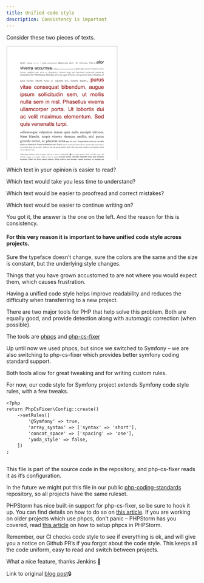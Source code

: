 ```yaml
---
title: Unified code style
description: Consistency is important
---
```


Consider these two pieces of texts.

![Example](../static/images/inconsistent.png)


Which text in your opinion is easier to read?

Which text would take you less time to understand?

Which text would be easier to proofread and correct mistakes?

Which text would be easier to continue writing on?

You got it, the answer is the one on the left.
And the reason for this is consistency.

#### For this very reason it is important to have unified code style across projects.

Sure the typeface doesn’t change, sure the colors are the same and the size is constant, but the underlying style changes.

Things that you have grown accustomed to are not where you would expect them, which causes frustration.

Having a unified code style helps improve readability and reduces the difficulty when transferring to a new project.

There are two major tools for PHP that help solve this problem. Both are equally good, and provide detection along with automagic correction (when possible).

The tools are [phpcs](https://github.com/squizlabs/PHP_CodeSniffer) and [php-cs-fixer](https://github.com/FriendsOfPHP/PHP-CS-Fixer)

Up until now we used phpcs, but since we switched to Symfony – we are also switching to php-cs-fixer which provides better symfony coding standard support.

Both tools allow for great tweaking and for writing custom rules.

For now, our code style for Symfony project extends Symfony code style rules, with a few tweaks.
```
<?php
return PhpCsFixer\Config::create()
    ->setRules([
        '@Symfony' => true,
        'array_syntax' => ['syntax' => 'short'],
        'concat_space' => ['spacing' => 'one'],
        'yoda_style' => false,
    ])
;
    
```
This file is part of the source code in the repository, and php-cs-fixer reads it as it’s configuration.

In the future we might put this file in our public [php-coding-standards](https://github.com/bornfight/php-coding-standards ) repository, so all projects have the same ruleset.

PHPStorm has nice built-in support for php-cs-fixer, so be sure to hook it up. You can find details on how to do so on [this article](https://www.jetbrains.com/help/phpstorm/using-php-cs-fixer.html). If you are working on older projects which use phpcs, don’t panic – PHPStorm has you covered, read [this article](https://github.com/FriendsOfPHP/PHP-CS-Fixer) on how to setup phpcs in PHPStorm.

Remember, our CI checks code style to see if everything is ok, and will give you a notice on Github PR’s if you forgot about the code style. This keeps all the code uniform, easy to read and switch between projects.

What a nice feature, thanks Jenkins 🙂

Link to original [blog post](https://deghq.com/wordpress/devedu/unified-code-style-access-projects/)🔒
